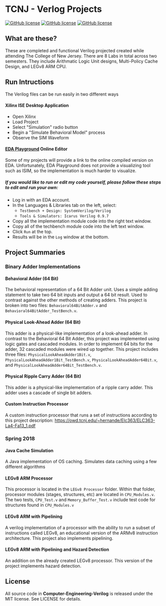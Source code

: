 # TCNJ - Verlog Projects

[![GitHub license](https://img.shields.io/badge/license-MIT-blue.svg)]()
[![GitHub license](https://img.shields.io/badge/language-Verilog-orange.svg)]()
[![GitHub license](https://img.shields.io/badge/language-Java-orange.svg)]()

## What are these?

  These are completed and functional Verilog projected created while attending The College of New Jersey. There are 8 Labs in total across two semesters. They include Arithmatic Logic Unit designs, Multi-Policy Cache Design, and LEGv8 ARM CPU.

## Run Intructions

  The Verilog files can be run easily in two different ways

#### Xilinx ISE Desktop Application

  - Open Xilinx
  - Load Project
  - Select "Simulation" radio button
  - Begin a "Simulate Behavioral Model" process
  - Observe the SIM Waveform

#### [EDA Playground](http://www.edaplayground.com/home) Online Editor

  Some of my projects will provide a link to the online compiled version on EDA. Unfortunately, EDA Playground does not provide a visualizing tool such as ISIM, so the implementation is much harder to visualize.
  
##### If you would like to run or edit my code yourself, please follow these steps to edit and run your own:
  
  - Log in with an EDA account.
  - In the Languages & Libraries tab on the left, select:
	- `Testbench + Design: SystemVerilog/Verilog`
	- `Tools & Simulators: Icarus Verilog 0.9.7`
  - Copy all the implementation module code into the right text window.
  - Copy all of the techbench module code into the left text window.
  - Click `Run` at the top.
  - Results will be in the `Log` window at the bottom.

## Project Summaries

  ### Binary Adder Implementations
  
  #### Behavioral Adder (64 Bit)

  The behavioral representation of a 64 Bit Adder unit. Uses a simple adding statement to take two 64 bit inputs and output a 64 bit result. Used to contrast against the other methods of creating adders. This project is broken into two files: `Behavioral64BitAdder.v` and `Behavioral64BitAdder_TestBench.v`.

  #### Physical Look-Ahead Adder (64 Bit)

  This adder is a physical-like implementation of a look-ahead adder. In contrast to the Behavioral 64 Bit Adder, this project was implemented using logic gates and cascaded modules. In order to implement 64 bits for the adder, 32 cascaded modules were wired up together. This project includes three files: `PhysicalLookAheadAdder1Bit.v`, `PhysicalLookAheadAdder1Bit_TestBench.v`, `PhysicalLookAheadAdder64Bit.v`, and `PhysicalLookAheadAdder64Bit_TestBench.v`.

  #### Physical Ripple Carry Adder (64 Bit)

  This adder is a physical-like implementation of a ripple carry adder. This adder uses a cascade of single bit adders.
  
  #### Custom Instruction Processor

  A custom instruction processor that runs a set of instructions according to this project description: https://owd.tcnj.edu/~hernande/Elc363/ELC363-La4-Fa13_1.pdf

  ### Spring 2018

  #### Java Cache Simulation

  A Java implementation of OS caching. Simulates data caching using a few different algorithms
  
  #### LEGv8 ARM Processor
  This processor is located in the `LEGv8 Processor` folder. Within that folder, processor modules (stages, structures, etc) are located in `CPU_Modules.v`. The two tests, `CPU_Test.v` and `Memory_Buffer_Test.v` include test code for structures found in `CPU_Modules.v`

  #### LEGv8 ARM with Pipelining

  A verilog implementation of a processor with the ability to run a subset of instructions called LEGv8, an educational version of the ARMv8 instruction architecture. This project also implements pipelining.

  #### LEGv8 ARM with Pipelining and Hazard Detection

  An addition on the already created LEGv8 processor. This version of the project implements hazard detection.

## License

  All source code in **Computer-Engineering-Verilog** is released under the MIT license. See LICENSE for details.
